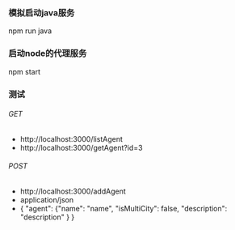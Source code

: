 ### 模拟启动java服务
npm run java

### 启动node的代理服务
npm start

### 测试

###### GET
- http://localhost:3000/listAgent
- http://localhost:3000/getAgent?id=3

###### POST
- http://localhost:3000/addAgent
- application/json
- { "agent": {"name": "name", "isMultiCity": false, "description": "description" } }